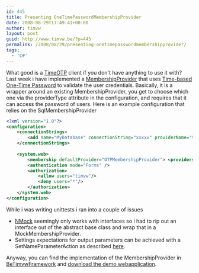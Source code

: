 ```yaml
---
id: 445
title: Presenting OneTimePasswordMembershipProvider
date: 2008-08-29T17:49:41+00:00
author: timvw
layout: post
guid: http://www.timvw.be/?p=445
permalink: /2008/08/29/presenting-onetimepasswordmembershipprovider/
tags:
  - 'C#'
---
```

What good is a [TimeOTP](http://www.timvw.be/presenting-timeotpclient/) client if you don't have anything to use it with? Last week i have implemented a [MembershipProvider](http://msdn.microsoft.com/en-us/library/system.web.security.membershipprovider.aspx) that uses [Time-based One-Time Password](http://www.timvw.be/presenting-hmac-based-otp-and-time-based-otp/) to validate the user credentials. Basically, it is a wrapper around an existing MembershipProvider, you get to choose which one via the providerType attribute in the configuration, and requires that it can access the password of users. Here is an example configuration that relies on the SqlMembershipProvider

```xml
<?xml version="1.0"?>
<configuration>
	<connectionStrings>
		<add name="MyDatabase" connectionString="xxxxx" providerName="System.Data.SqlClient"/>
	</connectionStrings>
	
	<system.web>
		<membership defaultProvider="OTPMembershipProvider"> <providers> <add connectionStringName="MyDatabase" enablePasswordRetrieval="true" enablePasswordReset="true" requiresQuestionAndAnswer="false" applicationName="/DemoOTP" requiresUniqueEmail="false" passwordFormat="Clear" maxInvalidPasswordAttempts="5" minRequiredPasswordLength="7" minRequiredNonalphanumericCharacters="1" passwordAttemptWindow="10" passwordStrengthRegularExpression="" name="OTPMembershipProvider" type="Be.Timvw.Framework.Web.Security.OneTimePasswordMembershipProvider, Be.Timvw.Framework.Web" providerType="System.Web.Security.SqlMembershipProvider, System.Web" /> </providers> </membership>
		<authentication mode="Forms" />
		<authorization>
			<allow users="timvw"/>
			<deny users="*"/>
		</authorization>
	</system.web>
</configuration>
```

While i was writing unittests i ran into a couple of issues

* [NMock](http://www.nmock.org/) seemingly only works with interfaces so i had to rip out an interface out of the abstract base class and wrap that in a MockMembershipProvider.
* Settings expectations for output parameters can be achieved with a SetNameParameterAction as described [here](http://www.pashabitz.com/PermaLink,guid,02e35fa6-c729-43a8-85c3-8c05df7a4aa8.aspx).

Anyway, you can find the implementation of the MembershipProvider in [BeTimvwFramework](http://www.codeplex.com/BeTimvwFramework) and [download the demo webapplication](http://www.timvw.be/wp-content/code/csharp/DemoOTP.zip).
